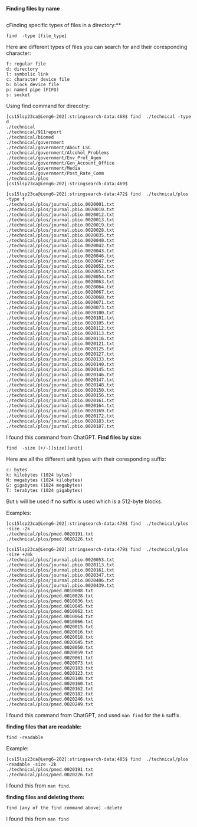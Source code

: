 **Finding files by name**
```find -name [name of file]
```
çFinding specific types of files in a directory:**
```
find  -type [file_type] 
```
Here are different types of files you can search for and their coresponding character:
```
f: regular file
d: directory
l: symbolic link
c: character device file
b: block device file
p: named pipe (FIFO)
s: socket
```
Using find command for direcotry:
```
[cs15lsp23ca@ieng6-202]:stringsearch-data:468$ find  ./technical -type d 
./technical
./technical/911report
./technical/biomed
./technical/government
./technical/government/About_LSC
./technical/government/Alcohol_Problems
./technical/government/Env_Prot_Agen
./technical/government/Gen_Account_Office
./technical/government/Media
./technical/government/Post_Rate_Comm
./technical/plos
[cs15lsp23ca@ieng6-202]:stringsearch-data:469$ 
```
```
[cs15lsp23ca@ieng6-202]:stringsearch-data:472$ find  ./technical/plos -type f 
./technical/plos/journal.pbio.0020001.txt
./technical/plos/journal.pbio.0020010.txt
./technical/plos/journal.pbio.0020012.txt
./technical/plos/journal.pbio.0020013.txt
./technical/plos/journal.pbio.0020019.txt
./technical/plos/journal.pbio.0020028.txt
./technical/plos/journal.pbio.0020035.txt
./technical/plos/journal.pbio.0020040.txt
./technical/plos/journal.pbio.0020042.txt
./technical/plos/journal.pbio.0020043.txt
./technical/plos/journal.pbio.0020046.txt
./technical/plos/journal.pbio.0020047.txt
./technical/plos/journal.pbio.0020052.txt
./technical/plos/journal.pbio.0020053.txt
./technical/plos/journal.pbio.0020054.txt
./technical/plos/journal.pbio.0020063.txt
./technical/plos/journal.pbio.0020064.txt
./technical/plos/journal.pbio.0020067.txt
./technical/plos/journal.pbio.0020068.txt
./technical/plos/journal.pbio.0020071.txt
./technical/plos/journal.pbio.0020073.txt
./technical/plos/journal.pbio.0020100.txt
./technical/plos/journal.pbio.0020101.txt
./technical/plos/journal.pbio.0020105.txt
./technical/plos/journal.pbio.0020112.txt
./technical/plos/journal.pbio.0020113.txt
./technical/plos/journal.pbio.0020116.txt
./technical/plos/journal.pbio.0020121.txt
./technical/plos/journal.pbio.0020125.txt
./technical/plos/journal.pbio.0020127.txt
./technical/plos/journal.pbio.0020133.txt
./technical/plos/journal.pbio.0020140.txt
./technical/plos/journal.pbio.0020145.txt
./technical/plos/journal.pbio.0020146.txt
./technical/plos/journal.pbio.0020147.txt
./technical/plos/journal.pbio.0020148.txt
./technical/plos/journal.pbio.0020150.txt
./technical/plos/journal.pbio.0020156.txt
./technical/plos/journal.pbio.0020161.txt
./technical/plos/journal.pbio.0020164.txt
./technical/plos/journal.pbio.0020169.txt
./technical/plos/journal.pbio.0020172.txt
./technical/plos/journal.pbio.0020183.txt
./technical/plos/journal.pbio.0020187.txt
```

I found this command from ChatGPT.
**Find files by size:**

```
find  -size [+/-][size][unit]
```

Here are all the different unit types with their coresponding suffix:

``` 
c: bytes
k: kilobytes (1024 bytes)
M: megabytes (1024 kilobytes)
G: gigabytes (1024 megabytes)
T: terabytes (1024 gigabytes)
```
But `b` will be used if no suffix is used which is a 512-byte blocks.

Examples: 

```
[cs15lsp23ca@ieng6-202]:stringsearch-data:478$ find  ./technical/plos -size -2k 
./technical/plos/pmed.0020191.txt
./technical/plos/pmed.0020226.txt
```

```
[cs15lsp23ca@ieng6-202]:stringsearch-data:479$ find  ./technical/plos -size +20k 
./technical/plos/journal.pbio.0020053.txt
./technical/plos/journal.pbio.0020113.txt
./technical/plos/journal.pbio.0020161.txt
./technical/plos/journal.pbio.0020347.txt
./technical/plos/journal.pbio.0020406.txt
./technical/plos/journal.pbio.0020439.txt
./technical/plos/pmed.0010008.txt
./technical/plos/pmed.0010028.txt
./technical/plos/pmed.0010036.txt
./technical/plos/pmed.0010045.txt
./technical/plos/pmed.0010062.txt
./technical/plos/pmed.0010064.txt
./technical/plos/pmed.0010066.txt
./technical/plos/pmed.0020015.txt
./technical/plos/pmed.0020016.txt
./technical/plos/pmed.0020018.txt
./technical/plos/pmed.0020045.txt
./technical/plos/pmed.0020050.txt
./technical/plos/pmed.0020059.txt
./technical/plos/pmed.0020061.txt
./technical/plos/pmed.0020073.txt
./technical/plos/pmed.0020103.txt
./technical/plos/pmed.0020123.txt
./technical/plos/pmed.0020140.txt
./technical/plos/pmed.0020160.txt
./technical/plos/pmed.0020162.txt
./technical/plos/pmed.0020182.txt
./technical/plos/pmed.0020246.txt
./technical/plos/pmed.0020249.txt
```



I found this command from ChatGPT, and used `man find` for the `b` suffix. 

**finding files that are readable:**
```
find -readable 
```
Example: 
```
[cs15lsp23ca@ieng6-202]:stringsearch-data:485$ find  ./technical/plos -readable -size -2k  
./technical/plos/pmed.0020191.txt
./technical/plos/pmed.0020226.txt

```

I found this from `man find`. 

**finding files and deleting them:**
```
find [any of the find command above] -delete
```

I found this from `man find`
